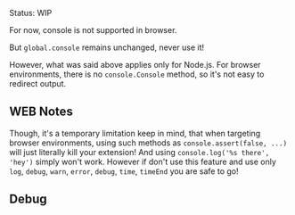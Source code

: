 Status: WIP

For now, console is not supported in browser.

But `global.console` remains unchanged, never use it!
<!-- TODO check for it -->

However, what was said above applies only for Node.js.
For browser environments, there is no `console.Console` method, so it's not easy to redirect output.

## WEB Notes

Though, it's a temporary limitation keep in mind, that when targeting browser environments, using such methods as `console.assert(false, ...)` will just literally kill your extension!
And using `console.log('%s there', 'hey')` simply won't work. However if don't use this feature and use only `log`, `debug`, `warn`, `error`, `debug`, `time`, `timeEnd` you are safe to go!

## Debug
